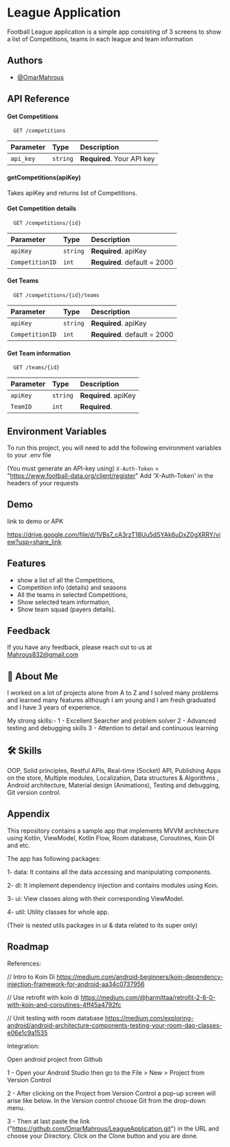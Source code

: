 
# League Application

Football League application is a simple app consisting of 3 screens to show a list of Competitions, teams in
each league and team information



## Authors

- [@OmarMahrous](https://www.github.com/OmarMahrous)


## API Reference

#### Get Competitions

```http://api.football-data.org/v2
  GET /competitions
```

| Parameter | Type     | Description                |
| :-------- | :------- | :------------------------- |
| `api_key` | `string` | **Required**. Your API key |

#### getCompetitions(apiKey)

Takes apiKey and returns list of Competitions.


#### Get Competition details

```http
  GET /competitions/{id}
```

| Parameter | Type     | Description                       |
| :-------- | :------- | :-------------------------------- |
| `apiKey`      | `string` | **Required**. apiKey |
| `CompetitionID`      | `int` | **Required**. default = 2000 |

#### Get Teams

```http
  GET /competitions/{id}/teams
```

| Parameter | Type     | Description                       |
| :-------- | :------- | :-------------------------------- |
| `apiKey`      | `string` | **Required**. apiKey |
| `CompetitionID`      | `int` | **Required**. default = 2000 |

#### Get Team information

```http
  GET /teams/{id}
```

| Parameter | Type     | Description                       |
| :-------- | :------- | :-------------------------------- |
| `apiKey`      | `string` | **Required**. apiKey |
| `TeamID`      | `int` | **Required**. |


## Environment Variables

To run this project, you will need to add the following environment variables to your .env file

(You must generate an API-key using)
`X-Auth-Token` = "https://www.football-data.org/client/register"
Add 'X-Auth-Token' in the headers of your requests




## Demo

link to demo or APK

https://drive.google.com/file/d/1VBs7_cA3rzT18Uu5dSYAk6uDxZ0gXRRY/view?usp=share_link
## Features

- show a list of all the Competitions,
- Competition info (details) and seasons
- All the teams in selected Competitions,
- Show selected team information,
- Show team squad (payers details).


## Feedback

If you have any feedback, please reach out to us at Mahrous832@gmail.com


## 🚀 About Me
I worked on a lot of projects alone from A to Z and I solved many problems and learned many features although I am young and I am fresh graduated and I have 3 years of experience.

My strong skills:-
1 - Excellent Searcher and problem solver
2 - Advanced testing and debugging skills
3 - Attention to detail and continuous learning


## 🛠 Skills
OOP, 
Solid principles,
Restful APIs,
Real-time (Socket) API, 
Publishing Apps on the store, 
Multiple modules, 
Localization,
Data structures & Algorithms
, Android architecture,
 Material design (Animations),
 Testing and debugging,
Git version control.


## Appendix

This repository contains a sample app that implements MVVM architecture using Kotlin, ViewModel, Kotlin Flow,
Room database, Coroutines, Koin DI and etc.

The app has following packages:

1- data: It contains all the data accessing and manipulating components.

2- di: It implement dependency injection and contains modules using Koin.

3- ui: View classes along with their corresponding ViewModel.

4- util: Utility classes for whole app. 

(Their is nested utils packages in ui & data related to its super only)




## Roadmap

References:

// Intro to Koin Di
https://medium.com/android-beginners/koin-dependency-injection-framework-for-android-aa34c0737956

// Use retrofit with koin di
https://medium.com/@harmittaa/retrofit-2-6-0-with-koin-and-coroutines-4ff45a4792fc

// Unit testing with room database
https://medium.com/exploring-android/android-architecture-components-testing-your-room-dao-classes-e06e1c9a1535

Integration:

Open android project from Github

1 - Open your Android Studio then go to the File > New > Project from Version Control 

2 - After clicking on the Project from Version Control a pop-up screen will arise like below. In the Version control choose Git from the drop-down menu. 

3 - Then at last paste the link ("https://github.com/OmarMahrous/LeagueApplication.git") in the URL and choose your Directory. Click on the Clone button and you are done.